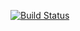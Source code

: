 [![Build Status](http://113.164.246.22:8080/buildStatus/icon?job=DEV-api-document)](http://113.164.246.22:8080/job/DEV-api-document/)